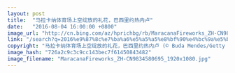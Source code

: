 ```yaml
---
layout: post
title:  "马拉卡纳体育场上空绽放的礼花，巴西里约热内卢"
date:   "2016-08-04 16:00:00 +0800"
image_url: "http://cn.bing.com/az/hprichbg/rb/MaracanaFireworks_ZH-CN9834580695_1920x1080.jpg"
link: "/search?q=2016%e9%87%8c%e7%ba%a6%e5%a5%a5%e8%bf%90%e4%bc%9a%e5%bc%80%e5%b9%95%e5%bc%8f&form=hpcapt&mkt=zh-cn"
copyright: "马拉卡纳体育场上空绽放的礼花，巴西里约热内卢 (© Buda Mendes/Getty Images)"
image_hash: "726a2c9c3c9cc143bec7f61450843482"
image_filename: "MaracanaFireworks_ZH-CN9834580695_1920x1080.jpg"
---
```


